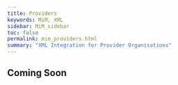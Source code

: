 ```yaml
---
title: Providers
keywords: MiM, XML
sidebar: MiM_sidebar
toc: false
permalink: mim_providers.html
summary: "XML Integration for Provider Organisations"
---
```


## Coming Soon
